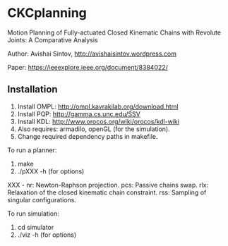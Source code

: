 # CKCplanning
Motion Planning of Fully-actuated Closed Kinematic Chains with Revolute Joints: A Comparative Analysis

Author: Avishai Sintov, http://avishaisintov.wordpress.com

Paper: https://ieeexplore.ieee.org/document/8384022/

## Installation
1. Install OMPL: http://ompl.kavrakilab.org/download.html
2. Install PQP: http://gamma.cs.unc.edu/SSV
3. Install KDL: http://www.orocos.org/wiki/orocos/kdl-wiki
4. Also requires: armadilo, openGL (for the simulation).
5. Change required dependency paths in makefile.

To run a planner:
1) make
2) ./pXXX -h (for options)

XXX - nr: Newton-Raphson projection.
           pcs: Passive chains swap.
           rlx: Relaxation of the closed kinematic chain constraint.
           rss: Sampling of singular configurations.
      
To run simulation:
1) cd simulator
2) ./viz -h (for options)
